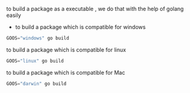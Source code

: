 to build a package as a executable , we do that with the help of golang easily 

- to build a package which is compatible for windows

```python
GOOS="windows" go build 
```

to build a package which is compatible for linux

```python
GOOS="linux" go build 
```

to build a package which is compatible for Mac

```python
GOOS="darwin" go build 
```